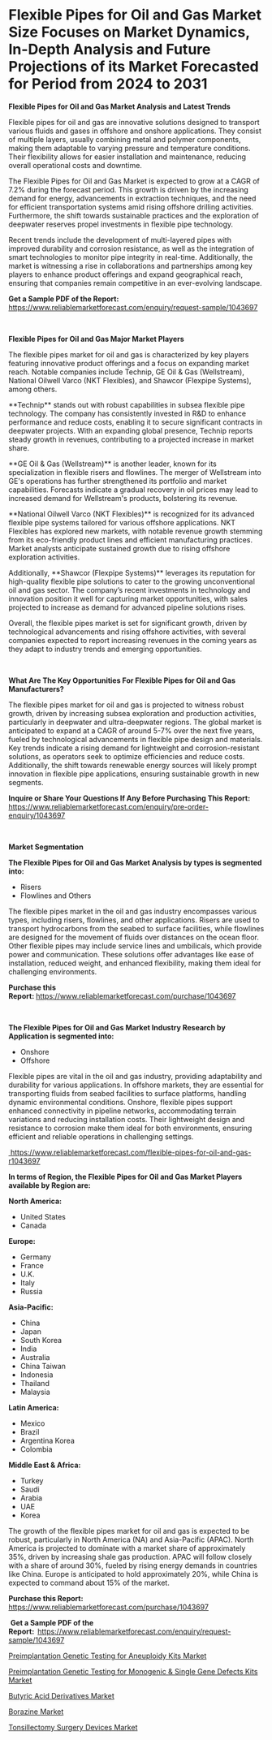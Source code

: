<p><h1>Flexible Pipes for Oil and Gas Market Size Focuses on Market Dynamics, In-Depth Analysis and Future Projections of its Market Forecasted for Period from 2024 to 2031</h1></p><p><strong>Flexible Pipes for Oil and Gas Market Analysis and Latest Trends</strong></p>
<p><p>Flexible pipes for oil and gas are innovative solutions designed to transport various fluids and gases in offshore and onshore applications. They consist of multiple layers, usually combining metal and polymer components, making them adaptable to varying pressure and temperature conditions. Their flexibility allows for easier installation and maintenance, reducing overall operational costs and downtime.</p><p>The Flexible Pipes for Oil and Gas Market is expected to grow at a CAGR of 7.2% during the forecast period. This growth is driven by the increasing demand for energy, advancements in extraction techniques, and the need for efficient transportation systems amid rising offshore drilling activities. Furthermore, the shift towards sustainable practices and the exploration of deepwater reserves propel investments in flexible pipe technology. </p><p>Recent trends include the development of multi-layered pipes with improved durability and corrosion resistance, as well as the integration of smart technologies to monitor pipe integrity in real-time. Additionally, the market is witnessing a rise in collaborations and partnerships among key players to enhance product offerings and expand geographical reach, ensuring that companies remain competitive in an ever-evolving landscape.</p></p>
<p><strong>Get a Sample PDF of the Report:&nbsp;</strong> <a href="https://www.reliablemarketforecast.com/enquiry/request-sample/1043697?utm_campaign=1169&utm_medium=2&utm_source=Github&utm_content=ia&utm_term=08112024&utm_id=flexible-pipes-for-oil-and-gas">https://www.reliablemarketforecast.com/enquiry/request-sample/1043697</a></p>
<p>&nbsp;</p>
<p><strong>Flexible Pipes for Oil and Gas Major Market Players</strong></p>
<p><p>The flexible pipes market for oil and gas is characterized by key players featuring innovative product offerings and a focus on expanding market reach. Notable companies include Technip, GE Oil & Gas (Wellstream), National Oilwell Varco (NKT Flexibles), and Shawcor (Flexpipe Systems), among others.</p><p>**Technip** stands out with robust capabilities in subsea flexible pipe technology. The company has consistently invested in R&D to enhance performance and reduce costs, enabling it to secure significant contracts in deepwater projects. With an expanding global presence, Technip reports steady growth in revenues, contributing to a projected increase in market share.</p><p>**GE Oil & Gas (Wellstream)** is another leader, known for its specialization in flexible risers and flowlines. The merger of Wellstream into GE's operations has further strengthened its portfolio and market capabilities. Forecasts indicate a gradual recovery in oil prices may lead to increased demand for Wellstream's products, bolstering its revenue.</p><p>**National Oilwell Varco (NKT Flexibles)** is recognized for its advanced flexible pipe systems tailored for various offshore applications. NKT Flexibles has explored new markets, with notable revenue growth stemming from its eco-friendly product lines and efficient manufacturing practices. Market analysts anticipate sustained growth due to rising offshore exploration activities.</p><p>Additionally, **Shawcor (Flexpipe Systems)** leverages its reputation for high-quality flexible pipe solutions to cater to the growing unconventional oil and gas sector. The company’s recent investments in technology and innovation position it well for capturing market opportunities, with sales projected to increase as demand for advanced pipeline solutions rises.</p><p>Overall, the flexible pipes market is set for significant growth, driven by technological advancements and rising offshore activities, with several companies expected to report increasing revenues in the coming years as they adapt to industry trends and emerging opportunities.</p></p>
<p>&nbsp;</p>
<p><strong>What Are The Key Opportunities For Flexible Pipes for Oil and Gas Manufacturers?</strong></p>
<p><p>The flexible pipes market for oil and gas is projected to witness robust growth, driven by increasing subsea exploration and production activities, particularly in deepwater and ultra-deepwater regions. The global market is anticipated to expand at a CAGR of around 5-7% over the next five years, fueled by technological advancements in flexible pipe design and materials. Key trends indicate a rising demand for lightweight and corrosion-resistant solutions, as operators seek to optimize efficiencies and reduce costs. Additionally, the shift towards renewable energy sources will likely prompt innovation in flexible pipe applications, ensuring sustainable growth in new segments.</p></p>
<p><strong>Inquire or Share Your Questions If Any Before Purchasing This Report:</strong> <a href="https://www.reliablemarketforecast.com/enquiry/pre-order-enquiry/1043697?utm_campaign=1169&utm_medium=2&utm_source=Github&utm_content=ia&utm_term=08112024&utm_id=flexible-pipes-for-oil-and-gas">https://www.reliablemarketforecast.com/enquiry/pre-order-enquiry/1043697</a></p>
<p>&nbsp;</p>
<p><strong>Market Segmentation</strong></p>
<p><strong>The Flexible Pipes for Oil and Gas Market Analysis by types is segmented into:</strong></p>
<p><ul><li>Risers</li><li>Flowlines and Others</li></ul></p>
<p><p>The flexible pipes market in the oil and gas industry encompasses various types, including risers, flowlines, and other applications. Risers are used to transport hydrocarbons from the seabed to surface facilities, while flowlines are designed for the movement of fluids over distances on the ocean floor. Other flexible pipes may include service lines and umbilicals, which provide power and communication. These solutions offer advantages like ease of installation, reduced weight, and enhanced flexibility, making them ideal for challenging environments.</p></p>
<p><strong>Purchase this Report:&nbsp;</strong><a href="https://www.reliablemarketforecast.com/purchase/1043697?utm_campaign=1169&utm_medium=2&utm_source=Github&utm_content=ia&utm_term=08112024&utm_id=flexible-pipes-for-oil-and-gas">https://www.reliablemarketforecast.com/purchase/1043697</a></p>
<p>&nbsp;</p>
<p><strong>The Flexible Pipes for Oil and Gas Market Industry Research by Application is segmented into:</strong></p>
<p><ul><li>Onshore</li><li>Offshore</li></ul></p>
<p><p>Flexible pipes are vital in the oil and gas industry, providing adaptability and durability for various applications. In offshore markets, they are essential for transporting fluids from seabed facilities to surface platforms, handling dynamic environmental conditions. Onshore, flexible pipes support enhanced connectivity in pipeline networks, accommodating terrain variations and reducing installation costs. Their lightweight design and resistance to corrosion make them ideal for both environments, ensuring efficient and reliable operations in challenging settings.</p></p>
<p><a href="https://www.reliablemarketforecast.com/flexible-pipes-for-oil-and-gas-r1043697?utm_campaign=1169&utm_medium=2&utm_source=Github&utm_content=ia&utm_term=08112024&utm_id=flexible-pipes-for-oil-and-gas">&nbsp;https://www.reliablemarketforecast.com/flexible-pipes-for-oil-and-gas-r1043697</a></p>
<p><strong>In terms of Region, the Flexible Pipes for Oil and Gas Market Players available by Region are:</strong></p>
<p>
    <p> <strong> North America: </strong>
        <ul>
            <li>United States</li>
            <li>Canada</li>
        </ul>
        </p> 
    <p> <strong> Europe: </strong>
        <ul>
            <li>Germany</li>
            <li>France</li>
            <li>U.K.</li>
            <li>Italy</li>
            <li>Russia</li>
        </ul>
        </p> 
    <p> <strong> Asia-Pacific: </strong>
        <ul>
            <li>China</li>
            <li>Japan</li>
            <li>South Korea</li>
            <li>India</li>
            <li>Australia</li>
            <li>China Taiwan</li>
            <li>Indonesia</li>
            <li>Thailand</li>
            <li>Malaysia</li>
        </ul>
        </p> 
    <p> <strong> Latin America: </strong>
        <ul>
            <li>Mexico</li>
            <li>Brazil</li>
            <li>Argentina Korea</li>
            <li>Colombia</li>
        </ul>
        </p> 
    <p> <strong> Middle East & Africa: </strong>
        <ul>
            <li>Turkey</li>
            <li>Saudi</li>
            <li>Arabia</li>
            <li>UAE</li>
            <li>Korea</li>
        </ul>
    </p>
    </p>
<p><p>The growth of the flexible pipes market for oil and gas is expected to be robust, particularly in North America (NA) and Asia-Pacific (APAC). North America is projected to dominate with a market share of approximately 35%, driven by increasing shale gas production. APAC will follow closely with a share of around 30%, fueled by rising energy demands in countries like China. Europe is anticipated to hold approximately 20%, while China is expected to command about 15% of the market.</p></p>
<p><strong>Purchase this Report: </strong><a href="https://www.reliablemarketforecast.com/purchase/1043697?utm_campaign=1169&utm_medium=2&utm_source=Github&utm_content=ia&utm_term=08112024&utm_id=flexible-pipes-for-oil-and-gas">https://www.reliablemarketforecast.com/purchase/1043697</a></p>
<p>&nbsp;<strong>Get a Sample PDF of the Report:&nbsp;&nbsp;</strong><a href="https://www.reliablemarketforecast.com/enquiry/request-sample/1043697?utm_campaign=1169&utm_medium=2&utm_source=Github&utm_content=ia&utm_term=08112024&utm_id=flexible-pipes-for-oil-and-gas">https://www.reliablemarketforecast.com/enquiry/request-sample/1043697</a></p>
<p><strong></strong></p>
<p><p><a href="https://issuu.com/reportprime-2/docs/preimplantation-genetic-testing-for_160776a03e4ee5?utm_campaign=1169&utm_medium=2&utm_source=Github&utm_content=ia&utm_term=08112024&utm_id=flexible-pipes-for-oil-and-gas">Preimplantation Genetic Testing for Aneuploidy Kits Market</a></p><p><a href="https://issuu.com/reportprime-2/docs/preimplantation-genetic-testing-for_ff38dac626d9de?utm_campaign=1169&utm_medium=2&utm_source=Github&utm_content=ia&utm_term=08112024&utm_id=flexible-pipes-for-oil-and-gas">Preimplantation Genetic Testing for Monogenic & Single Gene Defects Kits Market</a></p><p><a href="https://github.com/bailee2qhthar/Market-Research-Report-List-1/blob/main/butyric-acid-derivatives-market.md?utm_campaign=1169&utm_medium=2&utm_source=Github&utm_content=ia&utm_term=08112024&utm_id=flexible-pipes-for-oil-and-gas">Butyric Acid Derivatives Market</a></p><p><a href="https://github.com/brittroma9i/Market-Research-Report-List-1/blob/main/borazine-market.md?utm_campaign=1169&utm_medium=2&utm_source=Github&utm_content=ia&utm_term=08112024&utm_id=flexible-pipes-for-oil-and-gas">Borazine Market</a></p><p><a href="https://issuu.com/reportprime-2/docs/tonsillectomy-surgery-devices-marke_e6c26fd94109e7?utm_campaign=1169&utm_medium=2&utm_source=Github&utm_content=ia&utm_term=08112024&utm_id=flexible-pipes-for-oil-and-gas">Tonsillectomy Surgery Devices Market</a></p></p>